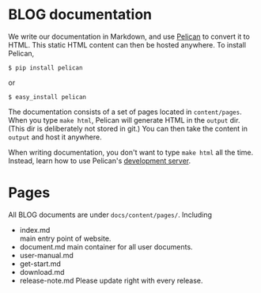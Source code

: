 # BLOG documentation

We write our documentation in Markdown, and use
[Pelican](http://docs.getpelican.com/) to convert it to HTML.
This static HTML content can then be hosted anywhere. 
To install Pelican, 
```
$ pip install pelican
```
or 
```
$ easy_install pelican
```

The documentation consists of a set of pages located in `content/pages`.
When you type `make html`, Pelican will generate HTML in the `output` dir.
(This dir is deliberately not stored in git.) You can then take the content in
`output` and host it anywhere.

When writing documentation, you don't want to type `make html` all the time.
Instead, learn how to use Pelican's [development
server](http://docs.getpelican.com/en/3.3.0/getting_started.html#make).

# Pages
All BLOG documents are under `docs/content/pages/`. Including
- index.md   
  main entry point of website.
- document.md
  main container for all user documents.
- user-manual.md
- get-start.md
- download.md
- release-note.md
  Please update right with every release.
